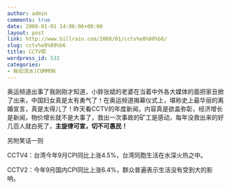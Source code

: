 ```yaml
---
author: admin
comments: true
date: 2008-01-01 14:06:06+00:00
layout: post
link: http://www.billrain.com/2008/01/cctv%e8%80%b6/
slug: cctv%e8%80%b6
title: CCTV耶
wordpress_id: 533
categories:
- 帐如流水|COMMON
---
```


奥运频道出事了我刚刚才知道，小胖张斌的老婆在当着中外各大媒体的面把家丑掀了出来，中国妇女真是太有勇气了！在奥运频道揭幕仪式上，堪称史上最华丽的离婚宣言，真是太得儿了！昨天看CCTV的年度新闻，内容真是欲盖弥彰，经济增长是新闻，物价增长就不是大事了，救出一次事故的矿工是感动，每年没救出来的好几百人就白死了，**主旋律可宣，切不可愚民！**

另附笑话一则

CCTV4：台湾今年9月CPI同比上涨4.5%，台湾同胞生活在水深火热之中。

CCTV2：今年9月国内CPI同比上涨6.4%，群众普遍表示生活没有受到大的影响。
